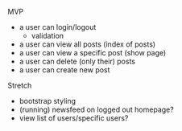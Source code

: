 MVP
- a user can login/logout
    - validation
- a user can view all posts (index of posts)
- a user can view a specific post (show page)
- a user can delete (only their) posts
- a user can create new post

Stretch 
- bootstrap styling
- (running) newsfeed on logged out homepage?
- view list of users/specific users?
